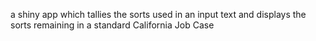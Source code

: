 a shiny app which tallies the sorts used in an input text and displays the sorts remaining in a standard California Job Case
